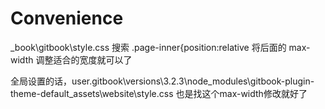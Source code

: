 # Convenience

_book\gitbook\style.css 搜索 .page-inner{position:relative 将后面的 max-width 调整适合的宽度就可以了

全局设置的话，user\.gitbook\versions\3.2.3\node_modules\gitbook-plugin-theme-default\_assets\website\style.css
也是找这个max-width修改就好了
